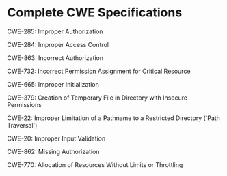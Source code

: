 

# Complete CWE Specifications

CWE-285: Improper Authorization

CWE-284: Improper Access Control

CWE-863: Incorrect Authorization

CWE-732: Incorrect Permission Assignment for Critical Resource

CWE-665: Improper Initialization

CWE-379: Creation of Temporary File in Directory with Insecure Permissions

CWE-22: Improper Limitation of a Pathname to a Restricted Directory ('Path Traversal')

CWE-20: Improper Input Validation

CWE-862: Missing Authorization

CWE-770: Allocation of Resources Without Limits or Throttling